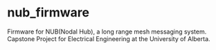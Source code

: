 # nub_firmware
Firmware for NUB(Nodal Hub), a long range mesh messaging system. Capstone Project for Electrical Engineering at the University of Alberta.
